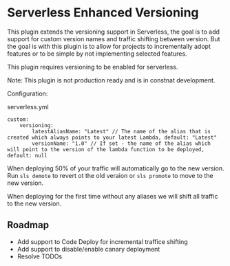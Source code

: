 # Serverless Enhanced Versioning

This plugin extends the versioning support in Serverless, the goal is to add support for custom version names and
traffic shifting between version. But the goal is with this plugin is to allow for projects to incrementally adopt
features or to be simple by not implementing selected features.

This plugin requires versioning to be enabled for serverless.

Note: This plugin is not production ready and is in constnat development.

Configuration:

serverless.yml

```
custom:
    versioning:
        latestAliasName: "Latest" // The name of the alias that is created which always points to your latest Lambda, default: "Latest"
        versionName: "1.0" // If set - the name of the alias which will point to the version of the lambda function to be deployed, default: null
```

When deploying 50% of your traffic will automatically go to the new version. Run `sls demote` to revert ot the old veraion or `sls promote` to move to the new version.

When deploying for the first time without any aliases we will shift all traffic to the new version.

## Roadmap

- Add support to Code Deploy for incremental traffice shifting
- Add support to disable/enable canary deployment
- Resolve TODOs